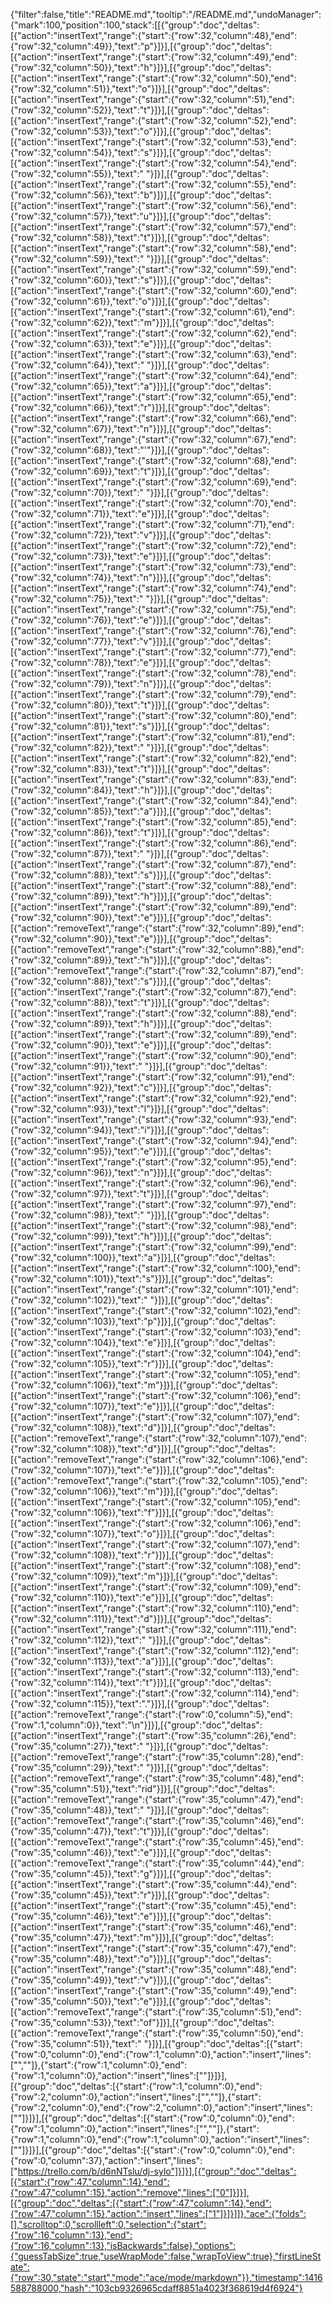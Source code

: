 {"filter":false,"title":"README.md","tooltip":"/README.md","undoManager":{"mark":100,"position":100,"stack":[[{"group":"doc","deltas":[{"action":"insertText","range":{"start":{"row":32,"column":48},"end":{"row":32,"column":49}},"text":"p"}]}],[{"group":"doc","deltas":[{"action":"insertText","range":{"start":{"row":32,"column":49},"end":{"row":32,"column":50}},"text":"h"}]}],[{"group":"doc","deltas":[{"action":"insertText","range":{"start":{"row":32,"column":50},"end":{"row":32,"column":51}},"text":"o"}]}],[{"group":"doc","deltas":[{"action":"insertText","range":{"start":{"row":32,"column":51},"end":{"row":32,"column":52}},"text":"t"}]}],[{"group":"doc","deltas":[{"action":"insertText","range":{"start":{"row":32,"column":52},"end":{"row":32,"column":53}},"text":"o"}]}],[{"group":"doc","deltas":[{"action":"insertText","range":{"start":{"row":32,"column":53},"end":{"row":32,"column":54}},"text":"s"}]}],[{"group":"doc","deltas":[{"action":"insertText","range":{"start":{"row":32,"column":54},"end":{"row":32,"column":55}},"text":" "}]}],[{"group":"doc","deltas":[{"action":"insertText","range":{"start":{"row":32,"column":55},"end":{"row":32,"column":56}},"text":"b"}]}],[{"group":"doc","deltas":[{"action":"insertText","range":{"start":{"row":32,"column":56},"end":{"row":32,"column":57}},"text":"u"}]}],[{"group":"doc","deltas":[{"action":"insertText","range":{"start":{"row":32,"column":57},"end":{"row":32,"column":58}},"text":"t"}]}],[{"group":"doc","deltas":[{"action":"insertText","range":{"start":{"row":32,"column":58},"end":{"row":32,"column":59}},"text":" "}]}],[{"group":"doc","deltas":[{"action":"insertText","range":{"start":{"row":32,"column":59},"end":{"row":32,"column":60}},"text":"s"}]}],[{"group":"doc","deltas":[{"action":"insertText","range":{"start":{"row":32,"column":60},"end":{"row":32,"column":61}},"text":"o"}]}],[{"group":"doc","deltas":[{"action":"insertText","range":{"start":{"row":32,"column":61},"end":{"row":32,"column":62}},"text":"m"}]}],[{"group":"doc","deltas":[{"action":"insertText","range":{"start":{"row":32,"column":62},"end":{"row":32,"column":63}},"text":"e"}]}],[{"group":"doc","deltas":[{"action":"insertText","range":{"start":{"row":32,"column":63},"end":{"row":32,"column":64}},"text":" "}]}],[{"group":"doc","deltas":[{"action":"insertText","range":{"start":{"row":32,"column":64},"end":{"row":32,"column":65}},"text":"a"}]}],[{"group":"doc","deltas":[{"action":"insertText","range":{"start":{"row":32,"column":65},"end":{"row":32,"column":66}},"text":"r"}]}],[{"group":"doc","deltas":[{"action":"insertText","range":{"start":{"row":32,"column":66},"end":{"row":32,"column":67}},"text":"n"}]}],[{"group":"doc","deltas":[{"action":"insertText","range":{"start":{"row":32,"column":67},"end":{"row":32,"column":68}},"text":"'"}]}],[{"group":"doc","deltas":[{"action":"insertText","range":{"start":{"row":32,"column":68},"end":{"row":32,"column":69}},"text":"t"}]}],[{"group":"doc","deltas":[{"action":"insertText","range":{"start":{"row":32,"column":69},"end":{"row":32,"column":70}},"text":" "}]}],[{"group":"doc","deltas":[{"action":"insertText","range":{"start":{"row":32,"column":70},"end":{"row":32,"column":71}},"text":"e"}]}],[{"group":"doc","deltas":[{"action":"insertText","range":{"start":{"row":32,"column":71},"end":{"row":32,"column":72}},"text":"v"}]}],[{"group":"doc","deltas":[{"action":"insertText","range":{"start":{"row":32,"column":72},"end":{"row":32,"column":73}},"text":"e"}]}],[{"group":"doc","deltas":[{"action":"insertText","range":{"start":{"row":32,"column":73},"end":{"row":32,"column":74}},"text":"n"}]}],[{"group":"doc","deltas":[{"action":"insertText","range":{"start":{"row":32,"column":74},"end":{"row":32,"column":75}},"text":" "}]}],[{"group":"doc","deltas":[{"action":"insertText","range":{"start":{"row":32,"column":75},"end":{"row":32,"column":76}},"text":"e"}]}],[{"group":"doc","deltas":[{"action":"insertText","range":{"start":{"row":32,"column":76},"end":{"row":32,"column":77}},"text":"v"}]}],[{"group":"doc","deltas":[{"action":"insertText","range":{"start":{"row":32,"column":77},"end":{"row":32,"column":78}},"text":"e"}]}],[{"group":"doc","deltas":[{"action":"insertText","range":{"start":{"row":32,"column":78},"end":{"row":32,"column":79}},"text":"n"}]}],[{"group":"doc","deltas":[{"action":"insertText","range":{"start":{"row":32,"column":79},"end":{"row":32,"column":80}},"text":"t"}]}],[{"group":"doc","deltas":[{"action":"insertText","range":{"start":{"row":32,"column":80},"end":{"row":32,"column":81}},"text":"s"}]}],[{"group":"doc","deltas":[{"action":"insertText","range":{"start":{"row":32,"column":81},"end":{"row":32,"column":82}},"text":" "}]}],[{"group":"doc","deltas":[{"action":"insertText","range":{"start":{"row":32,"column":82},"end":{"row":32,"column":83}},"text":"t"}]}],[{"group":"doc","deltas":[{"action":"insertText","range":{"start":{"row":32,"column":83},"end":{"row":32,"column":84}},"text":"h"}]}],[{"group":"doc","deltas":[{"action":"insertText","range":{"start":{"row":32,"column":84},"end":{"row":32,"column":85}},"text":"a"}]}],[{"group":"doc","deltas":[{"action":"insertText","range":{"start":{"row":32,"column":85},"end":{"row":32,"column":86}},"text":"t"}]}],[{"group":"doc","deltas":[{"action":"insertText","range":{"start":{"row":32,"column":86},"end":{"row":32,"column":87}},"text":" "}]}],[{"group":"doc","deltas":[{"action":"insertText","range":{"start":{"row":32,"column":87},"end":{"row":32,"column":88}},"text":"s"}]}],[{"group":"doc","deltas":[{"action":"insertText","range":{"start":{"row":32,"column":88},"end":{"row":32,"column":89}},"text":"h"}]}],[{"group":"doc","deltas":[{"action":"insertText","range":{"start":{"row":32,"column":89},"end":{"row":32,"column":90}},"text":"e"}]}],[{"group":"doc","deltas":[{"action":"removeText","range":{"start":{"row":32,"column":89},"end":{"row":32,"column":90}},"text":"e"}]}],[{"group":"doc","deltas":[{"action":"removeText","range":{"start":{"row":32,"column":88},"end":{"row":32,"column":89}},"text":"h"}]}],[{"group":"doc","deltas":[{"action":"removeText","range":{"start":{"row":32,"column":87},"end":{"row":32,"column":88}},"text":"s"}]}],[{"group":"doc","deltas":[{"action":"insertText","range":{"start":{"row":32,"column":87},"end":{"row":32,"column":88}},"text":"t"}]}],[{"group":"doc","deltas":[{"action":"insertText","range":{"start":{"row":32,"column":88},"end":{"row":32,"column":89}},"text":"h"}]}],[{"group":"doc","deltas":[{"action":"insertText","range":{"start":{"row":32,"column":89},"end":{"row":32,"column":90}},"text":"e"}]}],[{"group":"doc","deltas":[{"action":"insertText","range":{"start":{"row":32,"column":90},"end":{"row":32,"column":91}},"text":" "}]}],[{"group":"doc","deltas":[{"action":"insertText","range":{"start":{"row":32,"column":91},"end":{"row":32,"column":92}},"text":"c"}]}],[{"group":"doc","deltas":[{"action":"insertText","range":{"start":{"row":32,"column":92},"end":{"row":32,"column":93}},"text":"l"}]}],[{"group":"doc","deltas":[{"action":"insertText","range":{"start":{"row":32,"column":93},"end":{"row":32,"column":94}},"text":"i"}]}],[{"group":"doc","deltas":[{"action":"insertText","range":{"start":{"row":32,"column":94},"end":{"row":32,"column":95}},"text":"e"}]}],[{"group":"doc","deltas":[{"action":"insertText","range":{"start":{"row":32,"column":95},"end":{"row":32,"column":96}},"text":"n"}]}],[{"group":"doc","deltas":[{"action":"insertText","range":{"start":{"row":32,"column":96},"end":{"row":32,"column":97}},"text":"t"}]}],[{"group":"doc","deltas":[{"action":"insertText","range":{"start":{"row":32,"column":97},"end":{"row":32,"column":98}},"text":" "}]}],[{"group":"doc","deltas":[{"action":"insertText","range":{"start":{"row":32,"column":98},"end":{"row":32,"column":99}},"text":"h"}]}],[{"group":"doc","deltas":[{"action":"insertText","range":{"start":{"row":32,"column":99},"end":{"row":32,"column":100}},"text":"a"}]}],[{"group":"doc","deltas":[{"action":"insertText","range":{"start":{"row":32,"column":100},"end":{"row":32,"column":101}},"text":"s"}]}],[{"group":"doc","deltas":[{"action":"insertText","range":{"start":{"row":32,"column":101},"end":{"row":32,"column":102}},"text":" "}]}],[{"group":"doc","deltas":[{"action":"insertText","range":{"start":{"row":32,"column":102},"end":{"row":32,"column":103}},"text":"p"}]}],[{"group":"doc","deltas":[{"action":"insertText","range":{"start":{"row":32,"column":103},"end":{"row":32,"column":104}},"text":"e"}]}],[{"group":"doc","deltas":[{"action":"insertText","range":{"start":{"row":32,"column":104},"end":{"row":32,"column":105}},"text":"r"}]}],[{"group":"doc","deltas":[{"action":"insertText","range":{"start":{"row":32,"column":105},"end":{"row":32,"column":106}},"text":"m"}]}],[{"group":"doc","deltas":[{"action":"insertText","range":{"start":{"row":32,"column":106},"end":{"row":32,"column":107}},"text":"e"}]}],[{"group":"doc","deltas":[{"action":"insertText","range":{"start":{"row":32,"column":107},"end":{"row":32,"column":108}},"text":"d"}]}],[{"group":"doc","deltas":[{"action":"removeText","range":{"start":{"row":32,"column":107},"end":{"row":32,"column":108}},"text":"d"}]}],[{"group":"doc","deltas":[{"action":"removeText","range":{"start":{"row":32,"column":106},"end":{"row":32,"column":107}},"text":"e"}]}],[{"group":"doc","deltas":[{"action":"removeText","range":{"start":{"row":32,"column":105},"end":{"row":32,"column":106}},"text":"m"}]}],[{"group":"doc","deltas":[{"action":"insertText","range":{"start":{"row":32,"column":105},"end":{"row":32,"column":106}},"text":"f"}]}],[{"group":"doc","deltas":[{"action":"insertText","range":{"start":{"row":32,"column":106},"end":{"row":32,"column":107}},"text":"o"}]}],[{"group":"doc","deltas":[{"action":"insertText","range":{"start":{"row":32,"column":107},"end":{"row":32,"column":108}},"text":"r"}]}],[{"group":"doc","deltas":[{"action":"insertText","range":{"start":{"row":32,"column":108},"end":{"row":32,"column":109}},"text":"m"}]}],[{"group":"doc","deltas":[{"action":"insertText","range":{"start":{"row":32,"column":109},"end":{"row":32,"column":110}},"text":"e"}]}],[{"group":"doc","deltas":[{"action":"insertText","range":{"start":{"row":32,"column":110},"end":{"row":32,"column":111}},"text":"d"}]}],[{"group":"doc","deltas":[{"action":"insertText","range":{"start":{"row":32,"column":111},"end":{"row":32,"column":112}},"text":" "}]}],[{"group":"doc","deltas":[{"action":"insertText","range":{"start":{"row":32,"column":112},"end":{"row":32,"column":113}},"text":"a"}]}],[{"group":"doc","deltas":[{"action":"insertText","range":{"start":{"row":32,"column":113},"end":{"row":32,"column":114}},"text":"t"}]}],[{"group":"doc","deltas":[{"action":"insertText","range":{"start":{"row":32,"column":114},"end":{"row":32,"column":115}},"text":"."}]}],[{"group":"doc","deltas":[{"action":"removeText","range":{"start":{"row":0,"column":5},"end":{"row":1,"column":0}},"text":"\n"}]}],[{"group":"doc","deltas":[{"action":"insertText","range":{"start":{"row":35,"column":26},"end":{"row":35,"column":27}},"text":" "}]}],[{"group":"doc","deltas":[{"action":"removeText","range":{"start":{"row":35,"column":28},"end":{"row":35,"column":29}},"text":" "}]}],[{"group":"doc","deltas":[{"action":"removeText","range":{"start":{"row":35,"column":48},"end":{"row":35,"column":51}},"text":"rid"}]}],[{"group":"doc","deltas":[{"action":"removeText","range":{"start":{"row":35,"column":47},"end":{"row":35,"column":48}},"text":" "}]}],[{"group":"doc","deltas":[{"action":"removeText","range":{"start":{"row":35,"column":46},"end":{"row":35,"column":47}},"text":"t"}]}],[{"group":"doc","deltas":[{"action":"removeText","range":{"start":{"row":35,"column":45},"end":{"row":35,"column":46}},"text":"e"}]}],[{"group":"doc","deltas":[{"action":"removeText","range":{"start":{"row":35,"column":44},"end":{"row":35,"column":45}},"text":"g"}]}],[{"group":"doc","deltas":[{"action":"insertText","range":{"start":{"row":35,"column":44},"end":{"row":35,"column":45}},"text":"r"}]}],[{"group":"doc","deltas":[{"action":"insertText","range":{"start":{"row":35,"column":45},"end":{"row":35,"column":46}},"text":"e"}]}],[{"group":"doc","deltas":[{"action":"insertText","range":{"start":{"row":35,"column":46},"end":{"row":35,"column":47}},"text":"m"}]}],[{"group":"doc","deltas":[{"action":"insertText","range":{"start":{"row":35,"column":47},"end":{"row":35,"column":48}},"text":"o"}]}],[{"group":"doc","deltas":[{"action":"insertText","range":{"start":{"row":35,"column":48},"end":{"row":35,"column":49}},"text":"v"}]}],[{"group":"doc","deltas":[{"action":"insertText","range":{"start":{"row":35,"column":49},"end":{"row":35,"column":50}},"text":"e"}]}],[{"group":"doc","deltas":[{"action":"removeText","range":{"start":{"row":35,"column":51},"end":{"row":35,"column":53}},"text":"of"}]}],[{"group":"doc","deltas":[{"action":"removeText","range":{"start":{"row":35,"column":50},"end":{"row":35,"column":51}},"text":" "}]}],[{"group":"doc","deltas":[{"start":{"row":0,"column":0},"end":{"row":1,"column":0},"action":"insert","lines":["",""]},{"start":{"row":1,"column":0},"end":{"row":1,"column":0},"action":"insert","lines":[""]}]}],[{"group":"doc","deltas":[{"start":{"row":1,"column":0},"end":{"row":2,"column":0},"action":"insert","lines":["",""]},{"start":{"row":2,"column":0},"end":{"row":2,"column":0},"action":"insert","lines":[""]}]}],[{"group":"doc","deltas":[{"start":{"row":0,"column":0},"end":{"row":1,"column":0},"action":"insert","lines":["",""]},{"start":{"row":1,"column":0},"end":{"row":1,"column":0},"action":"insert","lines":[""]}]}],[{"group":"doc","deltas":[{"start":{"row":0,"column":0},"end":{"row":0,"column":37},"action":"insert","lines":["https://trello.com/b/d6nNTslu/dj-sylo"]}]}],[{"group":"doc","deltas":[{"start":{"row":47,"column":14},"end":{"row":47,"column":15},"action":"remove","lines":["0"]}]}],[{"group":"doc","deltas":[{"start":{"row":47,"column":14},"end":{"row":47,"column":15},"action":"insert","lines":["1"]}]}]]},"ace":{"folds":[],"scrolltop":0,"scrollleft":0,"selection":{"start":{"row":16,"column":13},"end":{"row":16,"column":13},"isBackwards":false},"options":{"guessTabSize":true,"useWrapMode":false,"wrapToView":true},"firstLineState":{"row":30,"state":"start","mode":"ace/mode/markdown"}},"timestamp":1416588788000,"hash":"103cb9326965cdaff8851a4023f368619d4f6924"}